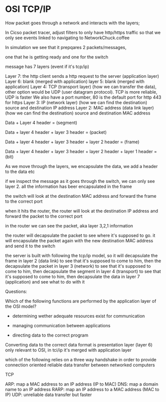 # OSI TCP/IP

How packet goes through a network and interacts with the layers;

 In Cicso packet tracer, adjust filters to only have http/https traffic so that we only see events linked to navigating to NetworkChuck.coffee

 In simulation we see that it prepqares 2 packets/messages, 

 one that he is getting ready and one for the switch

 message has 7 layers (event if it's tcp/ip)

 Layer 7: the http client sends a http request to the server (application layer)
Layer 6: blank (merged with application)
layer 5: blank (merged with application)
Layer 4: TCP (transport layer) (how we can transfer the data), other option would be UDP (user datagram protocol). TCP is more reliable, UDP is faster
We also have a port number, 80 is the default port for http 443 for https
Layer 3: IP (network layer) (how we can find the destination) source and destination IP address
Layer 2: MAC address (data link layer) (how we can find the destination) source and destination MAC address


Data + Layer 4 header = (segment) 

Data + layer 4 header + layer 3 header = (packet)

Data + layer 4 header + layer 3 header + layer 2 header = (frame)

Data + layer 4 header + layer 3 header + layer 2 header + layer 1 header = (bit)

As we move through the layers, we encapsulate the data, we add a header to the data etc

if we inspect the message as it goes through the switch, we can only see layer 2. all the information has beer encapsulated in the frame

the switch will look at the destination MAC address and forward the frame to the correct port

when it hits the router, the router will look at the destination IP address and forward the packet to the correct port

in the router we can see the packet, aka layer 3,2,1 information

the router will decapsulate the packet to see where it's supposed to go. it will encapsulate the packet again with the new destination MAC address and send it to the switch

the server is built with following the tcp/ip model, so it will decapsulate the frame in layer 2 (data link) to see that it's supposed to come to him, then the decapsulate the packet in layer 3 (network) to see that it's supposed to come to him, then decapsulate the segment in layer 4 (transport) to see that it's supposed to come to him, then decapsulate the data in layer 7 (application) and see what to do with it

Questions:

Which of the following functions are performed by the application layer of the OSI model?


 - determining wether adequate resources exist for communication
 

 - managing communication between applications 

- directing data to the correct program

Converting data to the correct data format is presentation layer (layer 6) only relevant to OSI, in tci/ip it's merged with application layer

which of the following relies on a three way handshake in order to provide connection oriented reliable data transfer between networked computers

TCP 


ARP: map a MAC address to an IP address (IP to MAC)
DNS: map a domain name to an IP address
RARP: map an IP address to a MAC address (MAC to IP)
UDP: unreliable data transfer but faster